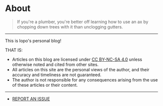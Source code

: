 # About

> If you're a plumber, you're better off learning how to use an ax by chopping down trees with it than unclogging gutters.

---

This is lopo's personal blog!

THAT IS:

- Articles on this blog are licensed under [CC BY-NC-SA 4.0](https://creativecommons.org/licenses/by-nc-sa/4.0/) unless otherwise noted and cited from other sites.
- All articles on this site are the personal views of the author, and their accuracy and timeliness are not guaranteed.
- The author is not responsible for any consequences arising from the use of these articles or their content.

---

- [REPORT AN ISSUE](https://github.com/lopo12123/lopo12123.github.io/issues/new)
